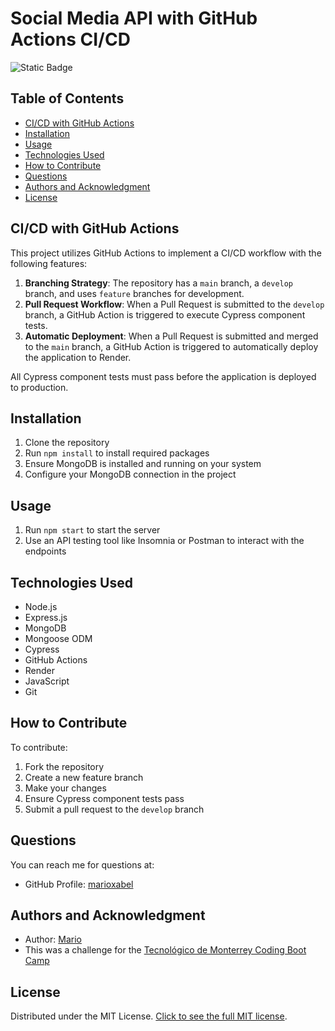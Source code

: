 # Social Media API with GitHub Actions CI/CD

![Static Badge](https://img.shields.io/badge/license-MIT-blue?style=flat)

## Table of Contents
- [CI/CD with GitHub Actions](#ci/cd-with-github-actions)
- [Installation](#installation)
- [Usage](#usage)
- [Technologies Used](#technologies-used)
- [How to Contribute](#how-to-contribute)
- [Questions](#questions)
- [Authors and Acknowledgment](#authors-and-acknowledgment)
- [License](#license)

## CI/CD with GitHub Actions
This project utilizes GitHub Actions to implement a CI/CD workflow with the following features:

1. **Branching Strategy**: The repository has a `main` branch, a `develop` branch, and uses `feature` branches for development.
2. **Pull Request Workflow**: When a Pull Request is submitted to the `develop` branch, a GitHub Action is triggered to execute Cypress component tests.
3. **Automatic Deployment**: When a Pull Request is submitted and merged to the `main` branch, a GitHub Action is triggered to automatically deploy the application to Render.

All Cypress component tests must pass before the application is deployed to production.

## Installation
1. Clone the repository
2. Run `npm install` to install required packages
3. Ensure MongoDB is installed and running on your system
4. Configure your MongoDB connection in the project

## Usage
1. Run `npm start` to start the server
2. Use an API testing tool like Insomnia or Postman to interact with the endpoints

## Technologies Used
- Node.js
- Express.js
- MongoDB
- Mongoose ODM
- Cypress
- GitHub Actions
- Render
- JavaScript
- Git

## How to Contribute
To contribute:
1. Fork the repository
2. Create a new feature branch
3. Make your changes
4. Ensure Cypress component tests pass
5. Submit a pull request to the `develop` branch

## Questions
You can reach me for questions at:
- GitHub Profile: [marioxabel](https://github.com/marioxabel)

## Authors and Acknowledgment
- Author: [Mario](https://github.com/marioxabel)
- This was a challenge for the [Tecnológico de Monterrey Coding Boot Camp](https://bootcamp.tec.mx/coding/)

## License
Distributed under the MIT License. [Click to see the full MIT license](https://choosealicense.com/licenses/MIT/).